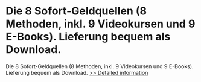 # Die 8 Sofort-Geldquellen (8 Methoden, inkl. 9 Videokursen und 9 E-Books). Lieferung bequem als Download.
Die 8 Sofort-Geldquellen (8 Methoden, inkl. 9 Videokursen und 9 E-Books). Lieferung bequem als Download.
[>> Detailed information](https://secure.element5.com/esales/product.html?productid=300481251&affiliateid=200057808)